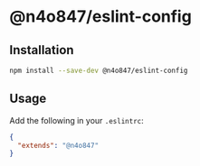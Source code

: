 # @n4o847/eslint-config

## Installation

```bash
npm install --save-dev @n4o847/eslint-config
```

## Usage

Add the following in your `.eslintrc`:

```json
{
  "extends": "@n4o847"
}
```
